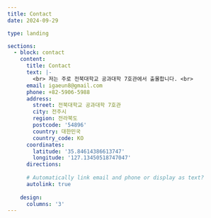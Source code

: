 ```yaml
---
title: Contact
date: 2024-09-29

type: landing

sections:
  - block: contact
    content:
      title: Contact
      text: |-
        <br> 저는 주로 전북대학교 공과대학 7호관에서 출몰합니다. <br>
      email: igaeun8@gmail.com
      phone: +82-5906-5988
      address:
        street: 전북대학교 공과대학 7호관
        city: 전주시
        region: 전라북도
        postcode: '54896'
        country: 대한민국
        country_code: KO
      coordinates:
        latitude: '35.84614386613747'
        longitude: '127.13450518747047'
      directions: 
    
      # Automatically link email and phone or display as text?
      autolink: true
    
    design:
      columns: '3'
---
```

